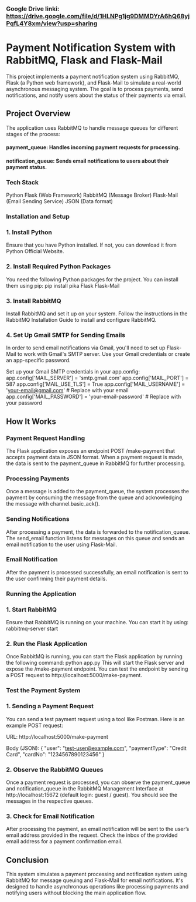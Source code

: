 ### Google Drive linki: https://drive.google.com/file/d/1HLNPg1jg9DMMDYrA6hQ68yjPqfL4Y8xm/view?usp=sharing

# Payment Notification System with RabbitMQ, Flask and Flask-Mail

This project implements a payment notification system using RabbitMQ, Flask (a Python web framework), and Flask-Mail to simulate a real-world asynchronous messaging system. The goal is to process payments, send notifications, and notify users about the status of their payments via email.

## Project Overview

The application uses RabbitMQ to handle message queues for different stages of the process:

#### payment_queue: Handles incoming payment requests for processing.
#### notification_queue: Sends email notifications to users about their payment status.

### Tech Stack
Python
Flask (Web Framework)
RabbitMQ (Message Broker)
Flask-Mail (Email Sending Service)
JSON (Data format)

### Installation and Setup
### 1. Install Python
Ensure that you have Python installed. If not, you can download it from Python Official Website.

### 2. Install Required Python Packages
You need the following Python packages for the project. You can install them using pip:
  pip install pika Flask Flask-Mail

### 3. Install RabbitMQ
Install RabbitMQ and set it up on your system. Follow the instructions in the RabbitMQ Installation Guide to install and configure RabbitMQ.

### 4. Set Up Gmail SMTP for Sending Emails
In order to send email notifications via Gmail, you'll need to set up Flask-Mail to work with Gmail's SMTP server. Use your Gmail credentials or create an app-specific password.

Set up your Gmail SMTP credentials in your app.config:
app.config['MAIL_SERVER'] = 'smtp.gmail.com'
app.config['MAIL_PORT'] = 587
app.config['MAIL_USE_TLS'] = True
app.config['MAIL_USERNAME'] = 'your-email@gmail.com'  # Replace with your email
app.config['MAIL_PASSWORD'] = 'your-email-password'  # Replace with your password

## How It Works
### Payment Request Handling
The Flask application exposes an endpoint POST /make-payment that accepts payment data in JSON format. When a payment request is made, the data is sent to the payment_queue in RabbitMQ for further processing.

### Processing Payments
Once a message is added to the payment_queue, the system processes the payment by consuming the message from the queue and acknowledging the message with channel.basic_ack().

### Sending Notifications
After processing a payment, the data is forwarded to the notification_queue. The send_email function listens for messages on this queue and sends an email notification to the user using Flask-Mail.

### Email Notification
After the payment is processed successfully, an email notification is sent to the user confirming their payment details.

### Running the Application

### 1. Start RabbitMQ
Ensure that RabbitMQ is running on your machine. You can start it by using:
rabbitmq-server start

### 2. Run the Flask Application
Once RabbitMQ is running, you can start the Flask application by running the following command:
python app.py
This will start the Flask server and expose the /make-payment endpoint. You can test the endpoint by sending a POST request to http://localhost:5000/make-payment.

### Test the Payment System
### 1. Sending a Payment Request
You can send a test payment request using a tool like Postman. Here is an example POST request:

URL: http://localhost:5000/make-payment

Body (JSON):
{
    "user": "test-user@example.com",
    "paymentType": "Credit Card",
    "cardNo": "1234567890123456"
}

### 2. Observe the RabbitMQ Queues
Once a payment request is processed, you can observe the payment_queue and notification_queue in the RabbitMQ Management Interface at http://localhost:15672 (default login: guest / guest). You should see the messages in the respective queues.

### 3. Check for Email Notification
After processing the payment, an email notification will be sent to the user’s email address provided in the request. Check the inbox of the provided email address for a payment confirmation email.

## Conclusion
This system simulates a payment processing and notification system using RabbitMQ for message queuing and Flask-Mail for email notifications. It's designed to handle asynchronous operations like processing payments and notifying users without blocking the main application flow.
   
